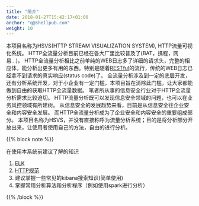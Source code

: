 ```yaml
---
title: "简介"
date: 2018-01-27T15:42:17+01:00
anchor: "q@shellpub.com"
weight: 10
---
```


本项目名称为HSVS(HTTP STREAM VISUALIZATION SYSTEM), HTTP流量可视化系统。 HTTP全流量分析目前已经在各大厂里比较普及了(BAT，携程，网易...)。 HTTP全流量分析相比之前单纯的WEB日志多了详细的请求头，完整的相应体，能分析出更多有用的东西。特别是随着[RESTful](https://en.wikipedia.org/wiki/Representational_state_transfer)的流行，传统的WEB日志已经拿不到请求的真实响应(status code)了。 全流量分析涉及到一定的底层开发，还有分析系统开发，对于小企业有一定门槛，本项目旨在消除此门槛，让大家都能做到自由的获取HTTP全流量数据。 笔者所从事的信息安全行业对于HTTP全流量分析需求比较迫切。 HTTP流量分析既可以发现信息安全领域的问题，也可以在业务风控领域有所建树。 从信息安全的发展趋势来看，目前是从信息安全往企业安全和内容安全发展。 而HTTP全流量分析成为了企业安全和内容安全的重要组成部分。 本项目名称为HSVS，并没有直接称呼为流量分析系统；目的是将分析部分开放出来，让使用者使用自己的方法，自由的进行分析。


{{% block note %}}

在使用本系统前建议了解的知识  
1. [ELK](https://www.elastic.co)  
2. [HTTP规范](https://www.w3.org/Protocols/rfc2616/rfc2616-sec8.html)  
3. 建议掌握一些常见的kibana搜索知识(简单使用)  
4. 掌握常用分析算法和分析程序（例如使用spark进行分析）  


{{% /block %}}
